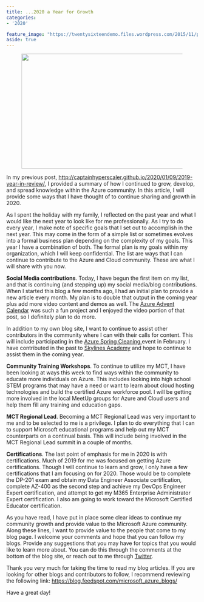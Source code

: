 ```yaml
---
title: ...2020 a Year for Growth
categories:
- '2020'

feature_image: "https://twentysixteendemo.files.wordpress.com/2015/11/post.png"
aside: true
---
```



<div class="wp-block-image"><figure class="aligncenter size-large is-resized"><img src="https://captainhyperscaler.files.wordpress.com/2020/01/2020cloud-1.jpg?w=283" alt="" class="wp-image-217" width="543" height="303"/></figure></div>


In my previous post, <a rel="noreferrer noopener" aria-label=" (opens in a new tab)" href="http://captainhyperscaler.github.io/2020/01/09/2019-year-in-review/" target="_blank">http://captainhyperscaler.github.io/2020/01/09/2019-year-in-review/</a>, I provided a summary of how I continued to grow, develop, and spread knowledge within the Azure community.  In this article, I will provide some ways that I have thought of to continue sharing and growth in 2020.  

As I spent the holiday with my family, I reflected on the past year and what I would like the next year to look like for me professionally.  As I try to do every year, I make note of specific goals that I set out to accomplish in the next year.  This may come in the form of a simple list or sometimes evolves into a formal business plan depending on the complexity of my goals.  This year I have a combination of both.  The formal plan is my goals within my organization, which I will keep confidential.   The list are ways that I can continue to contribute to the Azure and Cloud community.  These are what I will share with you now.

<strong>Social Media contributions</strong>.  Today, I have begun the first item on my list, and that is continuing (and stepping up) my social media/blog contributions.  When I started this blog a few months ago, I had an initial plan to provide a new article every month.  My plan is to double that output in the coming year plus add more video content and demos as well.  The <a rel="noreferrer noopener" aria-label="Azure Advent Calendar (opens in a new tab)" href="https://azureadventcalendar.com/" target="_blank">Azure Advent Calendar</a> was such a fun project and I enjoyed the video portion of that post, so I definitely plan to do more.

In addition to my own blog site, I want to continue to assist other contributors in the community where I can with their calls for content.  This will include participating in the <a href="https://www.azurespringclean.com/" target="_blank" rel="noreferrer noopener">Azure Spring Cleaning </a>event in February.  I have contributed in the past to <a rel="noreferrer noopener" aria-label="Skylines Academy (opens in a new tab)" href="https://courses.skylinesacademy.com/?affcode=180879_p1mljie2" target="_blank">Skylines Academy</a> and hope to continue to assist them in the coming year.

<strong>Community Training Workshops</strong>.  To continue to utilize my MCT, I have been looking at ways this week to find ways within the community to educate more individuals on Azure.  This includes looking into high school STEM programs that may have a need or want to learn about cloud hosting technologies and build the certified Azure workforce pool.  I will be getting more involved in the local MeetUp groups for Azure and Cloud users and help them fill any training and education gaps.

<strong>MCT Regional Lead</strong>.  Becoming a MCT Regional Lead was very important to me and to be selected to me is a privilege.  I plan to do everything that I can to support Microsoft educational programs and help out my MCT counterparts on a continual basis.  This will include being involved in the MCT Regional Lead summit in a couple of months.

<strong>Certifications</strong>.  The last point of emphasis for me in 2020 is with certifications.  Much of 2019 for me was focused on getting Azure certifications.  Though I will continue to learn and grow, I only have a few certifications that I am focusing on for 2020.  Those would be to complete the DP-201 exam and obtain my Data Engineer Associate certification,  complete AZ-400 as the second step and achieve my DevOps Engineer Expert certification, and attempt to get my M365 Enterprise Administrator Expert certification.  I also am going to work toward the Microsoft Certified Educator certification.

As you have read, I have put in place some clear ideas to continue my community growth and provide value to the Microsoft Azure community.  Along these lines, I want to provide value to the people that come to my blog page.  I welcome your comments and hope that you can follow my blogs.  Provide any suggestions that you may have for topics that you would like to learn more about.  You can do this through the comments at the bottom of the blog site, or reach out to me through <a rel="noreferrer noopener" aria-label="Twitter (opens in a new tab)" href="https://twitter.com/DwayneNcloud" target="_blank">Twitter</a>.

Thank you very much for taking the time to read my blog articles.  If you are looking for other blogs and contributors to follow, I recommend reviewing the following link: <a rel="noreferrer noopener" aria-label=" (opens in a new tab)" href="https://blog.feedspot.com/microsoft_azure_blogs/" target="_blank">https://blog.feedspot.com/microsoft_azure_blogs/</a>

Have a great day!